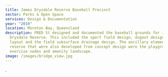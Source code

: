 ```yaml
---
title: James Drysdale Reserve Baseball Precinct
sector: Parks & Open Space
services: Design & Documentation
year: "2019"
location: Moreton Bay, Queensland
description: FRED St designed and documented the baseball grounds for James
  Drysdale Reserve. This included the sport field design, dugout design and
  layout and the field subsurface drainage design. The ancillary elements to the
  reserve that were also developed from concept design were the playground,
  exercise nodes and amenity landscape.
image: /images/bridge_view.jpg
---
```

.